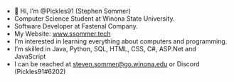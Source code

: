 - 👋 Hi, I’m @Pickles91 (Stephen Sommer)
-  Computer Science Student at Winona State University.
-  Software Developer at Fastenal Company.
-  My Website: www.ssommer.tech
-  I’m interested in learning everything about computers and programming.
-  I’m skilled in Java, Python, SQL, HTML, CSS, C#, ASP.Net and JavaScript
-  I can be reached at steven.sommer@go.winona.edu or Discord (Pickles91#6202)

<!---
Pickles91/Pickles91 is a ✨ special ✨ repository because its `README.md` (this file) appears on your GitHub profile.
You can click the Preview link to take a look at your changes.
--->
